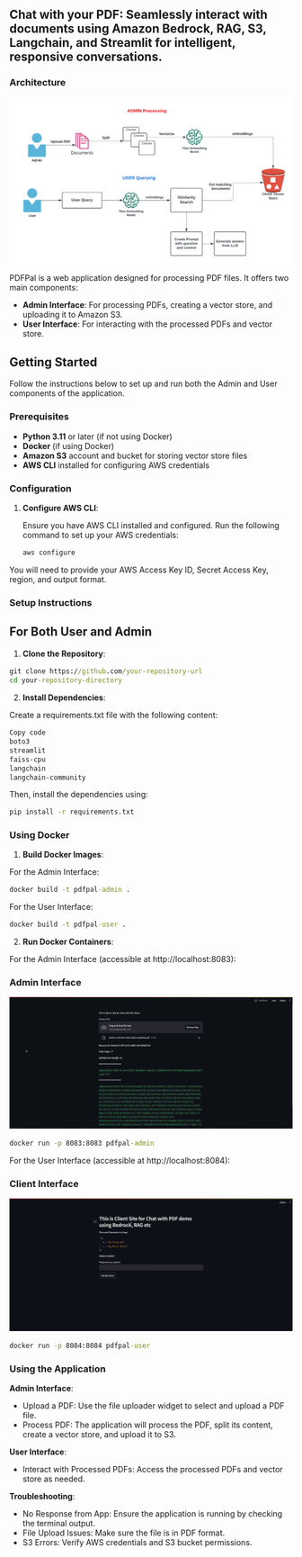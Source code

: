 ## Chat with your PDF: Seamlessly interact with documents using Amazon Bedrock, RAG, S3, Langchain, and Streamlit for intelligent, responsive conversations.

### Architecture
![PDFPal Architecture](PDFPal-architecture.png)

PDFPal is a web application designed for processing PDF files. It offers two main components:

- **Admin Interface**: For processing PDFs, creating a vector store, and uploading it to Amazon S3.
- **User Interface**: For interacting with the processed PDFs and vector store.

## Getting Started

Follow the instructions below to set up and run both the Admin and User components of the application.

### Prerequisites

- **Python 3.11** or later (if not using Docker)
- **Docker** (if using Docker)
- **Amazon S3** account and bucket for storing vector store files
- **AWS CLI** installed for configuring AWS credentials

### Configuration

1. **Configure AWS CLI**:

   Ensure you have AWS CLI installed and configured. Run the following command to set up your AWS credentials:

   ```cmd
   aws configure
   ```
You will need to provide your AWS Access Key ID, Secret Access Key, region, and output format.

### Setup Instructions
## For Both User and Admin
1. **Clone the Repository**:

```cmd
git clone https://github.com/your-repository-url
cd your-repository-directory
```

2. **Install Dependencies**:

Create a requirements.txt file with the following content:

```
Copy code
boto3
streamlit
faiss-cpu
langchain
langchain-community
```
Then, install the dependencies using:

```cmd
pip install -r requirements.txt
```
### Using Docker
1. **Build Docker Images**:

For the Admin Interface:

```cmd
docker build -t pdfpal-admin .
```
For the User Interface:

```cmd
docker build -t pdfpal-user .
```
2. **Run Docker Containers**:

For the Admin Interface (accessible at http://localhost:8083):

### Admin Interface
![PDFPal Admin](admin.png)

```cmd
docker run -p 8083:8083 pdfpal-admin
```

For the User Interface (accessible at http://localhost:8084):

### Client Interface
![PDFPal Admin](client.png)

```cmd
docker run -p 8084:8084 pdfpal-user
```

### Using the Application
**Admin Interface**:

- Upload a PDF: Use the file uploader widget to select and upload a PDF file.
- Process PDF: The application will process the PDF, split its content, create a vector store, and upload it to S3.

**User Interface**:

- Interact with Processed PDFs: Access the processed PDFs and vector store as needed.

**Troubleshooting**:

- No Response from App: Ensure the application is running by checking the terminal output.
- File Upload Issues: Make sure the file is in PDF format.
- S3 Errors: Verify AWS credentials and S3 bucket permissions.


